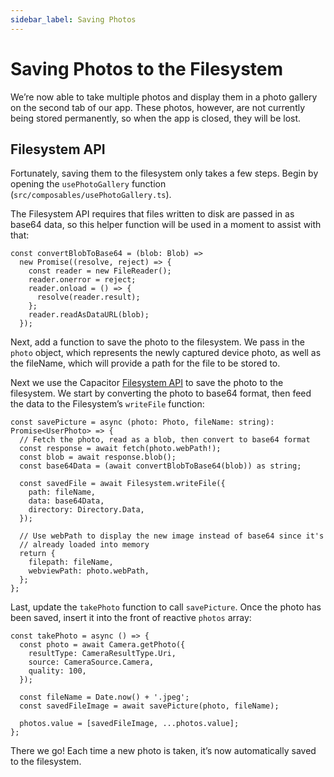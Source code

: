 ```yaml
---
sidebar_label: Saving Photos
---
```


# Saving Photos to the Filesystem

We’re now able to take multiple photos and display them in a photo gallery on the second tab of our app. These photos, however, are not currently being stored permanently, so when the app is closed, they will be lost.

## Filesystem API

Fortunately, saving them to the filesystem only takes a few steps. Begin by opening the `usePhotoGallery` function (`src/composables/usePhotoGallery.ts`).

The Filesystem API requires that files written to disk are passed in as base64 data, so this helper function will be used in a moment to assist with that:

```tsx
const convertBlobToBase64 = (blob: Blob) =>
  new Promise((resolve, reject) => {
    const reader = new FileReader();
    reader.onerror = reject;
    reader.onload = () => {
      resolve(reader.result);
    };
    reader.readAsDataURL(blob);
  });
```

Next, add a function to save the photo to the filesystem. We pass in the `photo` object, which represents the newly captured device photo, as well as the fileName, which will provide a path for the file to be stored to.

Next we use the Capacitor [Filesystem API](https://capacitorjs.com/docs/apis/filesystem) to save the photo to the filesystem. We start by converting the photo to base64 format, then feed the data to the Filesystem’s `writeFile` function:

```tsx
const savePicture = async (photo: Photo, fileName: string): Promise<UserPhoto> => {
  // Fetch the photo, read as a blob, then convert to base64 format
  const response = await fetch(photo.webPath!);
  const blob = await response.blob();
  const base64Data = (await convertBlobToBase64(blob)) as string;

  const savedFile = await Filesystem.writeFile({
    path: fileName,
    data: base64Data,
    directory: Directory.Data,
  });

  // Use webPath to display the new image instead of base64 since it's
  // already loaded into memory
  return {
    filepath: fileName,
    webviewPath: photo.webPath,
  };
};
```

Last, update the `takePhoto` function to call `savePicture`. Once the photo has been saved, insert it into the front of reactive `photos` array:

```tsx
const takePhoto = async () => {
  const photo = await Camera.getPhoto({
    resultType: CameraResultType.Uri,
    source: CameraSource.Camera,
    quality: 100,
  });

  const fileName = Date.now() + '.jpeg';
  const savedFileImage = await savePicture(photo, fileName);

  photos.value = [savedFileImage, ...photos.value];
};
```

There we go! Each time a new photo is taken, it’s now automatically saved to the filesystem.
